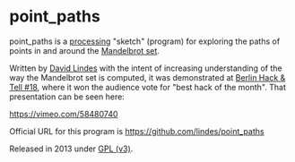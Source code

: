 point_paths
===========

point_paths is a [processing](http://www.processing.org/) "sketch"
(program) for exploring the paths of points in and around the
[Mandelbrot set](http://en.wikipedia.org/wiki/Mandelbrot_set).

Written by [David Lindes](https://github.com/lindes) with the intent
of increasing understanding of the way the Mandelbrot set is computed,
it was demonstrated at
[Berlin Hack & Tell #18](http://www.meetup.com/Berlin-Hack-and-Tell/events/100995462/),
where it won the audience vote for "best hack of the month".  That
presentation can be seen here:

https://vimeo.com/58480740

Official URL for this program is https://github.com/lindes/point_paths

Released in 2013 under [GPL (v3)](http://www.gnu.org/licenses/gpl.html).
